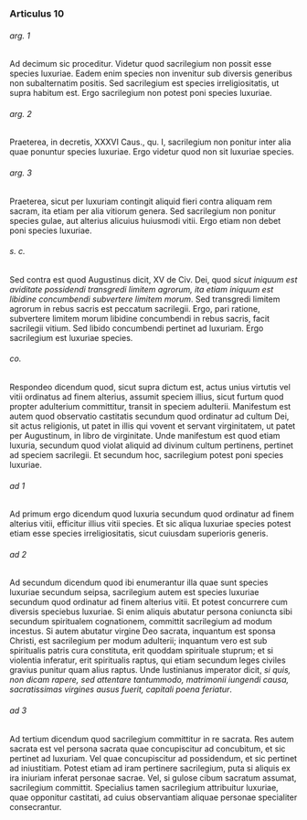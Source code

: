 ### Articulus 10

###### arg. 1
Ad decimum sic proceditur. Videtur quod sacrilegium non possit esse species luxuriae. Eadem enim species non invenitur sub diversis generibus non subalternatim positis. Sed sacrilegium est species irreligiositatis, ut supra habitum est. Ergo sacrilegium non potest poni species luxuriae.

###### arg. 2
Praeterea, in decretis, XXXVI Caus., qu. I, sacrilegium non ponitur inter alia quae ponuntur species luxuriae. Ergo videtur quod non sit luxuriae species.

###### arg. 3
Praeterea, sicut per luxuriam contingit aliquid fieri contra aliquam rem sacram, ita etiam per alia vitiorum genera. Sed sacrilegium non ponitur species gulae, aut alterius alicuius huiusmodi vitii. Ergo etiam non debet poni species luxuriae.

###### s. c.
Sed contra est quod Augustinus dicit, XV de Civ. Dei, quod *sicut iniquum est aviditate possidendi transgredi limitem agrorum, ita etiam iniquum est libidine concumbendi subvertere limitem morum*. Sed transgredi limitem agrorum in rebus sacris est peccatum sacrilegii. Ergo, pari ratione, subvertere limitem morum libidine concumbendi in rebus sacris, facit sacrilegii vitium. Sed libido concumbendi pertinet ad luxuriam. Ergo sacrilegium est luxuriae species.

###### co.
Respondeo dicendum quod, sicut supra dictum est, actus unius virtutis vel vitii ordinatus ad finem alterius, assumit speciem illius, sicut furtum quod propter adulterium committitur, transit in speciem adulterii. Manifestum est autem quod observatio castitatis secundum quod ordinatur ad cultum Dei, sit actus religionis, ut patet in illis qui vovent et servant virginitatem, ut patet per Augustinum, in libro de virginitate. Unde manifestum est quod etiam luxuria, secundum quod violat aliquid ad divinum cultum pertinens, pertinet ad speciem sacrilegii. Et secundum hoc, sacrilegium potest poni species luxuriae.

###### ad 1
Ad primum ergo dicendum quod luxuria secundum quod ordinatur ad finem alterius vitii, efficitur illius vitii species. Et sic aliqua luxuriae species potest etiam esse species irreligiositatis, sicut cuiusdam superioris generis.

###### ad 2
Ad secundum dicendum quod ibi enumerantur illa quae sunt species luxuriae secundum seipsa, sacrilegium autem est species luxuriae secundum quod ordinatur ad finem alterius vitii. Et potest concurrere cum diversis speciebus luxuriae. Si enim aliquis abutatur persona coniuncta sibi secundum spiritualem cognationem, committit sacrilegium ad modum incestus. Si autem abutatur virgine Deo sacrata, inquantum est sponsa Christi, est sacrilegium per modum adulterii; inquantum vero est sub spiritualis patris cura constituta, erit quoddam spirituale stuprum; et si violentia inferatur, erit spiritualis raptus, qui etiam secundum leges civiles gravius punitur quam alius raptus. Unde Iustinianus imperator dicit, *si quis, non dicam rapere, sed attentare tantummodo, matrimonii iungendi causa, sacratissimas virgines ausus fuerit, capitali poena feriatur*.

###### ad 3
Ad tertium dicendum quod sacrilegium committitur in re sacrata. Res autem sacrata est vel persona sacrata quae concupiscitur ad concubitum, et sic pertinet ad luxuriam. Vel quae concupiscitur ad possidendum, et sic pertinet ad iniustitiam. Potest etiam ad iram pertinere sacrilegium, puta si aliquis ex ira iniuriam inferat personae sacrae. Vel, si gulose cibum sacratum assumat, sacrilegium committit. Specialius tamen sacrilegium attribuitur luxuriae, quae opponitur castitati, ad cuius observantiam aliquae personae specialiter consecrantur.

